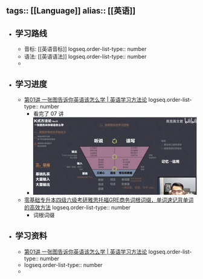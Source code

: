 tags:: [[Language]]
alias:: [[英语]]
---

- ## 学习路线
	- 音标: [[英语音标]]
	  logseq.order-list-type:: number
	- 语法: [[英语语法]]
	  logseq.order-list-type:: number
	-
- ## 学习进度
	- [第01讲 一张图告诉你英语该怎么学 | 英语学习方法论](https://www.bilibili.com/video/BV1jE41157bX/?vd_source=f1fbb083ddef12dcff3388779faac201)
	  logseq.order-list-type:: number
		- 看完了 07 讲
		- ![image.png](../assets/image_1713947027565_0.png)
	- [零基础专升本四级六级考研雅思托福GRE商务词根词缀，单词速记背单词的高效方法](https://www.bilibili.com/video/BV1tF411z7cF/)
	  logseq.order-list-type:: number
		- 词根词缀
- ## 学习资料
	- [第01讲 一张图告诉你英语该怎么学 | 英语学习方法论](https://www.bilibili.com/video/BV1jE41157bX/?vd_source=f1fbb083ddef12dcff3388779faac201)
	  logseq.order-list-type:: number
	- logseq.order-list-type:: number
	-